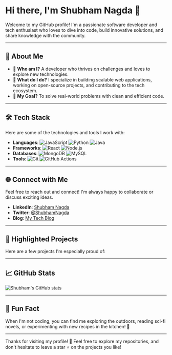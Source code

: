 # Hi there, I'm Shubham Nagda 👋

Welcome to my GitHub profile! I'm a passionate software developer and tech enthusiast who loves to dive into code, build innovative solutions, and share knowledge with the community.

---

## 🚀 About Me
- 🌟 **Who am I?** A developer who thrives on challenges and loves to explore new technologies.
- 💼 **What do I do?** I specialize in building scalable web applications, working on open-source projects, and contributing to the tech ecosystem.
- 🎯 **My Goal?** To solve real-world problems with clean and efficient code.

---

## 🛠️ Tech Stack
Here are some of the technologies and tools I work with:

- **Languages**: ![JavaScript](https://img.shields.io/badge/JavaScript-F7DF1E?logo=javascript&logoColor=black) ![Python](https://img.shields.io/badge/Python-3776AB?logo=python&logoColor=white) ![Java](https://img.shields.io/badge/Java-007396?logo=java&logoColor=white)
- **Frameworks**: ![React](https://img.shields.io/badge/React-61DAFB?logo=react&logoColor=black) ![Node.js](https://img.shields.io/badge/Node.js-339933?logo=node.js&logoColor=white)
- **Databases**: ![MongoDB](https://img.shields.io/badge/MongoDB-47A248?logo=mongodb&logoColor=white) ![MySQL](https://img.shields.io/badge/MySQL-4479A1?logo=mysql&logoColor=white)
- **Tools**: ![Git](https://img.shields.io/badge/Git-F05032?logo=git&logoColor=white) ![GitHub Actions](https://img.shields.io/badge/GitHub%20Actions-2088FF?logo=githubactions&logoColor=white)

---

## 🌐 Connect with Me
Feel free to reach out and connect! I'm always happy to collaborate or discuss exciting ideas.

- **LinkedIn**: [Shubham Nagda](https://linkedin.com/in/shubham-nagda-724b7b234)
- **Twitter**: [@ShubhamNagda](https://twitter.com/Shubham_menariya01)
- **Blog**: [My Tech Blog](https://shubhamnagda.github.dev)

---

## 🌟 Highlighted Projects
Here are a few projects I'm especially proud of:

<!-- - **[Project 1](https://github.com/ShubhamNagda/project1)**: A cutting-edge web app solving [specific problem].
- **[Project 2](https://github.com/ShubhamNagda/project2)**: An open-source library for [specific use case].
- **[Project 3](https://github.com/ShubhamNagda/project3)**: An AI-powered tool for [specific application]. -->

---

## 📈 GitHub Stats
![Shubham's GitHub stats](https://github-readme-stats.vercel.app/api?username=ShubhamNagda&show_icons=true&theme=radical)

---

## 💬 Fun Fact
When I'm not coding, you can find me exploring the outdoors, reading sci-fi novels, or experimenting with new recipes in the kitchen! 🍳

---

Thanks for visiting my profile! 🚀 Feel free to explore my repositories, and don't hesitate to leave a star ⭐ on the projects you like!
